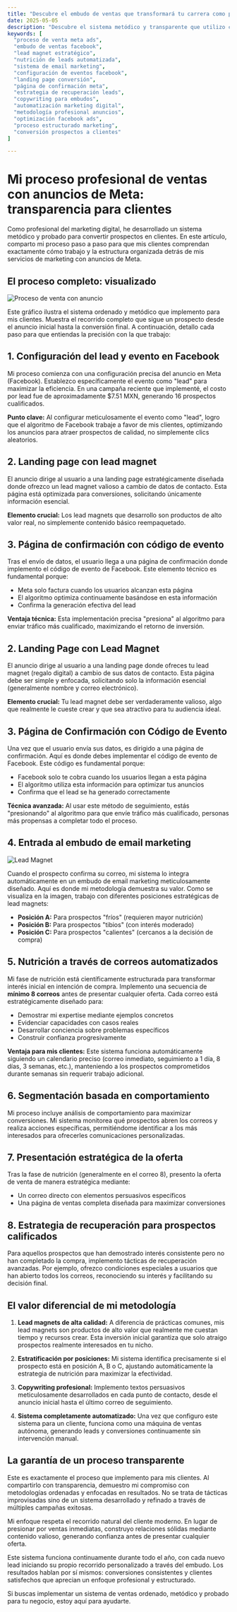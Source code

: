 ```yaml
---
title: "Descubre el embudo de ventas que transformará tu carrera como profesional independiente."
date: 2025-05-05
description: "Descubre el sistema metódico y transparente que utilizo con mis clientes para crear embudos de ventas efectivos con anuncios de Meta. Este proceso paso a paso muestra cómo convertir prospectos en clientes mediante una estrategia ordenada de captación, nutrición y cierre, demostrando el valor de trabajar con un profesional que implementa métodos estructurados y enfocados en resultados."
keywords: [
  "proceso de venta meta ads",
  "embudo de ventas facebook",
  "lead magnet estratégico",
  "nutrición de leads automatizada",
  "sistema de email marketing",
  "configuración de eventos facebook",
  "landing page conversión",
  "página de confirmación meta",
  "estrategia de recuperación leads",
  "copywriting para embudos",
  "automatización marketing digital",
  "metodología profesional anuncios",
  "optimización facebook ads",
  "proceso estructurado marketing",
  "conversión prospectos a clientes"
]

---
```




# Mi proceso profesional de ventas con anuncios de Meta: transparencia para clientes

Como profesional del marketing digital, he desarrollado un sistema metódico y probado para convertir prospectos en clientes. En este artículo, comparto mi proceso paso a paso para que mis clientes comprendan exactamente cómo trabajo y la estructura organizada detrás de mis servicios de marketing con anuncios de Meta.

## El proceso completo: visualizado

![Proceso de venta con anuncio](https://weblocalmx.com/img/proceso-venta.webp)

Este gráfico ilustra el sistema ordenado y metódico que implemento para mis clientes. Muestra el recorrido completo que sigue un prospecto desde el anuncio inicial hasta la conversión final. A continuación, detallo cada paso para que entiendas la precisión con la que trabajo:

## 1. Configuración del lead y evento en Facebook

Mi proceso comienza con una configuración precisa del anuncio en Meta (Facebook). Establezco específicamente el evento como "lead" para maximizar la eficiencia. En una campaña reciente que implementé, el costo por lead fue de aproximadamente $7.51 MXN, generando 16 prospectos cualificados.

**Punto clave:** Al configurar meticulosamente el evento como "lead", logro que el algoritmo de Facebook trabaje a favor de mis clientes, optimizando los anuncios para atraer prospectos de calidad, no simplemente clics aleatorios.

## 2. Landing page con lead magnet

El anuncio dirige al usuario a una landing page estratégicamente diseñada donde ofrezco un lead magnet valioso a cambio de datos de contacto. Esta página está optimizada para conversiones, solicitando únicamente información esencial.

**Elemento crucial:** Los lead magnets que desarrollo son productos de alto valor real, no simplemente contenido básico reempaquetado.

## 3. Página de confirmación con código de evento

Tras el envío de datos, el usuario llega a una página de confirmación donde implemento el código de evento de Facebook. Este elemento técnico es fundamental porque:

- Meta solo factura cuando los usuarios alcanzan esta página
- El algoritmo optimiza continuamente basándose en esta información
- Confirma la generación efectiva del lead

**Ventaja técnica:** Esta implementación precisa "presiona" al algoritmo para enviar tráfico más cualificado, maximizando el retorno de inversión.

## 2. Landing Page con Lead Magnet

El anuncio dirige al usuario a una landing page donde ofreces tu lead magnet (regalo digital) a cambio de sus datos de contacto. Esta página debe ser simple y enfocada, solicitando solo la información esencial (generalmente nombre y correo electrónico).

**Elemento crucial:** Tu lead magnet debe ser verdaderamente valioso, algo que realmente le cueste crear y que sea atractivo para tu audiencia ideal.

## 3. Página de Confirmación con Código de Evento

Una vez que el usuario envía sus datos, es dirigido a una página de confirmación. Aquí es donde debes implementar el código de evento de Facebook. Este código es fundamental porque:

- Facebook solo te cobra cuando los usuarios llegan a esta página
- El algoritmo utiliza esta información para optimizar tus anuncios
- Confirma que el lead se ha generado correctamente

**Técnica avanzada:** Al usar este método de seguimiento, estás "presionando" al algoritmo para que envíe tráfico más cualificado, personas más propensas a completar todo el proceso.

## 4. Entrada al embudo de email marketing

![Lead Magnet](https://lluviadigital.com/wp-content/uploads/2023/12/1570643176110.png)

Cuando el prospecto confirma su correo, mi sistema lo integra automáticamente en un embudo de email marketing meticulosamente diseñado. Aquí es donde mi metodología demuestra su valor. Como se visualiza en la imagen, trabajo con diferentes posiciones estratégicas de lead magnets:

- **Posición A:** Para prospectos "fríos" (requieren mayor nutrición)
- **Posición B:** Para prospectos "tibios" (con interés moderado)
- **Posición C:** Para prospectos "calientes" (cercanos a la decisión de compra)

## 5. Nutrición a través de correos automatizados

Mi fase de nutrición está científicamente estructurada para transformar interés inicial en intención de compra. Implemento una secuencia de **mínimo 8 correos** antes de presentar cualquier oferta. Cada correo está estratégicamente diseñado para:

- Demostrar mi expertise mediante ejemplos concretos
- Evidenciar capacidades con casos reales
- Desarrollar conciencia sobre problemas específicos
- Construir confianza progresivamente

**Ventaja para mis clientes:** Este sistema funciona automáticamente siguiendo un calendario preciso (correo inmediato, seguimiento a 1 día, 8 días, 3 semanas, etc.), manteniendo a los prospectos comprometidos durante semanas sin requerir trabajo adicional.

## 6. Segmentación basada en comportamiento

Mi proceso incluye análisis de comportamiento para maximizar conversiones. Mi sistema monitorea qué prospectos abren los correos y realiza acciones específicas, permitiéndome identificar a los más interesados para ofrecerles comunicaciones personalizadas.

## 7. Presentación estratégica de la oferta

Tras la fase de nutrición (generalmente en el correo 8), presento la oferta de venta de manera estratégica mediante:

- Un correo directo con elementos persuasivos específicos
- Una página de ventas completa diseñada para maximizar conversiones

## 8. Estrategia de recuperación para prospectos calificados

Para aquellos prospectos que han demostrado interés consistente pero no han completado la compra, implemento tácticas de recuperación avanzadas. Por ejemplo, ofrezco condiciones especiales a usuarios que han abierto todos los correos, reconociendo su interés y facilitando su decisión final.

## El valor diferencial de mi metodología

1. **Lead magnets de alta calidad:** A diferencia de prácticas comunes, mis lead magnets son productos de alto valor que realmente me cuestan tiempo y recursos crear. Esta inversión inicial garantiza que solo atraigo prospectos realmente interesados en tu nicho.

2. **Estratificación por posiciones:** Mi sistema identifica precisamente si el prospecto está en posición A, B o C, ajustando automáticamente la estrategia de nutrición para maximizar la efectividad.

3. **Copywriting profesional:** Implemento textos persuasivos meticulosamente desarrollados en cada punto de contacto, desde el anuncio inicial hasta el último correo de seguimiento.

4. **Sistema completamente automatizado:** Una vez que configuro este sistema para un cliente, funciona como una máquina de ventas autónoma, generando leads y conversiones continuamente sin intervención manual.

## La garantía de un proceso transparente

Este es exactamente el proceso que implemento para mis clientes. Al compartirlo con transparencia, demuestro mi compromiso con metodologías ordenadas y enfocadas en resultados. No se trata de tácticas improvisadas sino de un sistema desarrollado y refinado a través de múltiples campañas exitosas.

Mi enfoque respeta el recorrido natural del cliente moderno. En lugar de presionar por ventas inmediatas, construyo relaciones sólidas mediante contenido valioso, generando confianza antes de presentar cualquier oferta.

Este sistema funciona continuamente durante todo el año, con cada nuevo lead iniciando su propio recorrido personalizado a través del embudo. Los resultados hablan por sí mismos: conversiones consistentes y clientes satisfechos que aprecian un enfoque profesional y estructurado.

Si buscas implementar un sistema de ventas ordenado, metódico y probado para tu negocio, estoy aquí para ayudarte.